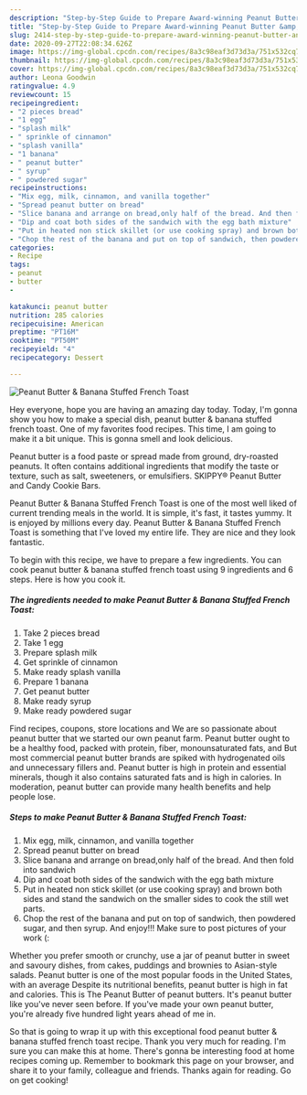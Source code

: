 ```yaml
---
description: "Step-by-Step Guide to Prepare Award-winning Peanut Butter &amp;amp; Banana Stuffed French Toast"
title: "Step-by-Step Guide to Prepare Award-winning Peanut Butter &amp;amp; Banana Stuffed French Toast"
slug: 2414-step-by-step-guide-to-prepare-award-winning-peanut-butter-and-amp-banana-stuffed-french-toast
date: 2020-09-27T22:08:34.626Z
image: https://img-global.cpcdn.com/recipes/8a3c98eaf3d73d3a/751x532cq70/peanut-butter-banana-stuffed-french-toast-recipe-main-photo.jpg
thumbnail: https://img-global.cpcdn.com/recipes/8a3c98eaf3d73d3a/751x532cq70/peanut-butter-banana-stuffed-french-toast-recipe-main-photo.jpg
cover: https://img-global.cpcdn.com/recipes/8a3c98eaf3d73d3a/751x532cq70/peanut-butter-banana-stuffed-french-toast-recipe-main-photo.jpg
author: Leona Goodwin
ratingvalue: 4.9
reviewcount: 15
recipeingredient:
- "2 pieces bread"
- "1 egg"
- "splash milk"
- " sprinkle of cinnamon"
- "splash vanilla"
- "1 banana"
- " peanut butter"
- " syrup"
- " powdered sugar"
recipeinstructions:
- "Mix egg, milk, cinnamon, and vanilla together"
- "Spread peanut butter on bread"
- "Slice banana and arrange on bread,only half of the bread. And then fold into sandwich"
- "Dip and coat both sides of the sandwich with the egg bath mixture"
- "Put in heated non stick skillet (or use cooking spray) and brown both sides and stand the sandwich on the smaller sides to cook the still wet parts."
- "Chop the rest of the banana and put on top of sandwich, then powdered sugar, and then syrup. And enjoy!!! Make sure to post pictures of your work (:"
categories:
- Recipe
tags:
- peanut
- butter
- 

katakunci: peanut butter  
nutrition: 285 calories
recipecuisine: American
preptime: "PT16M"
cooktime: "PT50M"
recipeyield: "4"
recipecategory: Dessert

---
```



![Peanut Butter &amp; Banana Stuffed French Toast](https://img-global.cpcdn.com/recipes/8a3c98eaf3d73d3a/751x532cq70/peanut-butter-banana-stuffed-french-toast-recipe-main-photo.jpg)

Hey everyone, hope you are having an amazing day today. Today, I'm gonna show you how to make a special dish, peanut butter &amp; banana stuffed french toast. One of my favorites food recipes. This time, I am going to make it a bit unique. This is gonna smell and look delicious.

Peanut butter is a food paste or spread made from ground, dry-roasted peanuts. It often contains additional ingredients that modify the taste or texture, such as salt, sweeteners, or emulsifiers. SKIPPY® Peanut Butter and Candy Cookie Bars.

Peanut Butter &amp; Banana Stuffed French Toast is one of the most well liked of current trending meals in the world. It is simple, it's fast, it tastes yummy. It is enjoyed by millions every day. Peanut Butter &amp; Banana Stuffed French Toast is something that I've loved my entire life. They are nice and they look fantastic.


To begin with this recipe, we have to prepare a few ingredients. You can cook peanut butter &amp; banana stuffed french toast using 9 ingredients and 6 steps. Here is how you cook it.

<!--inarticleads1-->

##### The ingredients needed to make Peanut Butter &amp; Banana Stuffed French Toast:

1. Take 2 pieces bread
1. Take 1 egg
1. Prepare splash milk
1. Get  sprinkle of cinnamon
1. Make ready splash vanilla
1. Prepare 1 banana
1. Get  peanut butter
1. Make ready  syrup
1. Make ready  powdered sugar


Find recipes, coupons, store locations and We are so passionate about peanut butter that we started our own peanut farm. Peanut butter ought to be a healthy food, packed with protein, fiber, monounsaturated fats, and But most commercial peanut butter brands are spiked with hydrogenated oils and unnecessary fillers and. Peanut butter is high in protein and essential minerals, though it also contains saturated fats and is high in calories. In moderation, peanut butter can provide many health benefits and help people lose. 

<!--inarticleads2-->

##### Steps to make Peanut Butter &amp; Banana Stuffed French Toast:

1. Mix egg, milk, cinnamon, and vanilla together
1. Spread peanut butter on bread
1. Slice banana and arrange on bread,only half of the bread. And then fold into sandwich
1. Dip and coat both sides of the sandwich with the egg bath mixture
1. Put in heated non stick skillet (or use cooking spray) and brown both sides and stand the sandwich on the smaller sides to cook the still wet parts.
1. Chop the rest of the banana and put on top of sandwich, then powdered sugar, and then syrup. And enjoy!!! Make sure to post pictures of your work (:


Whether you prefer smooth or crunchy, use a jar of peanut butter in sweet and savoury dishes, from cakes, puddings and brownies to Asian-style salads. Peanut butter is one of the most popular foods in the United States, with an average Despite its nutritional benefits, peanut butter is high in fat and calories. This is The Peanut Butter of peanut butters. It&#39;s peanut butter like you&#39;ve never seen before. If you&#39;ve made your own peanut butter, you&#39;re already five hundred light years ahead of me in. 

So that is going to wrap it up with this exceptional food peanut butter &amp; banana stuffed french toast recipe. Thank you very much for reading. I'm sure you can make this at home. There's gonna be interesting food at home recipes coming up. Remember to bookmark this page on your browser, and share it to your family, colleague and friends. Thanks again for reading. Go on get cooking!
